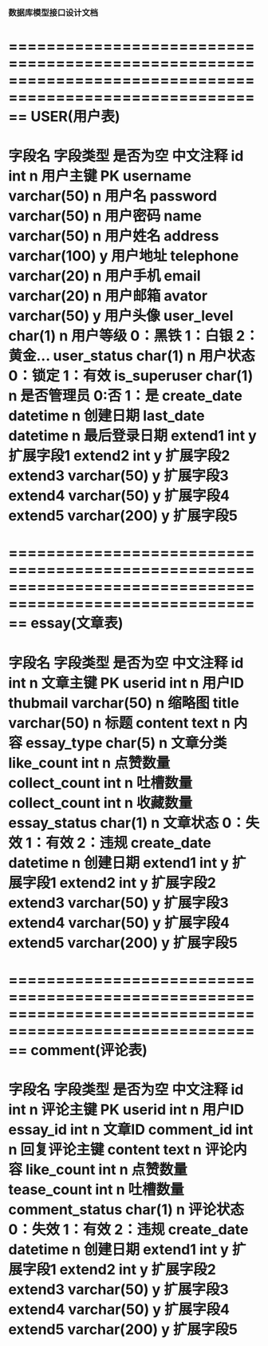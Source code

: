 ### 数据库模型接口设计文档



==========================================================================================================
                                         USER(用户表)
==========================================================================================================
字段名                 字段类型                 是否为空                中文注释
id                     int                      n                      用户主键     PK
username               varchar(50)              n                      用户名
password               varchar(50)              n                      用户密码
name                   varchar(50)              n                      用户姓名
address                varchar(100)             y                      用户地址
telephone              varchar(20)              n                      用户手机
email                  varchar(20)              n                      用户邮箱
avator                 varchar(50)              y                      用户头像
user_level             char(1)                  n                      用户等级  0：黑铁  1：白银 2：黄金...
user_status            char(1)                  n                      用户状态  0：锁定  1：有效
is_superuser           char(1)                  n                      是否管理员 0:否  1：是
create_date            datetime                 n                      创建日期
last_date              datetime                 n                      最后登录日期
extend1                int                      y                      扩展字段1
extend2                int                      y                      扩展字段2
extend3                varchar(50)              y                      扩展字段3
extend4                varchar(50)              y                      扩展字段4
extend5                varchar(200)             y                      扩展字段5
=========================================================================================================



==========================================================================================================
                                         essay(文章表)
==========================================================================================================
字段名                 字段类型                 是否为空                中文注释
id                     int                      n                      文章主键     PK
userid                 int                      n                      用户ID
thubmail               varchar(50)              n                      缩略图
title                  varchar(50)              n                      标题
content                text                     n                      内容
essay_type             char(5)                  n                      文章分类
like_count             int                      n                      点赞数量
collect_count          int                      n                      吐槽数量
collect_count          int                      n                      收藏数量
essay_status           char(1)                  n                      文章状态  0：失效  1：有效  2：违规
create_date            datetime                 n                      创建日期
extend1                int                      y                      扩展字段1
extend2                int                      y                      扩展字段2
extend3                varchar(50)              y                      扩展字段3
extend4                varchar(50)              y                      扩展字段4
extend5                varchar(200)             y                      扩展字段5
==========================================================================================================


==========================================================================================================
                                         comment(评论表)
==========================================================================================================
字段名                 字段类型                 是否为空                中文注释
id                     int                      n                      评论主键     PK
userid                 int                      n                      用户ID
essay_id               int                      n                      文章ID
comment_id             int                      n                      回复评论主键
content                text                     n                      评论内容
like_count             int                      n                      点赞数量
tease_count            int                      n                      吐槽数量
comment_status         char(1)                  n                      评论状态  0：失效  1：有效  2：违规
create_date            datetime                 n                      创建日期
extend1                int                      y                      扩展字段1
extend2                int                      y                      扩展字段2
extend3                varchar(50)              y                      扩展字段3
extend4                varchar(50)              y                      扩展字段4
extend5                varchar(200)             y                      扩展字段5
==========================================================================================================




